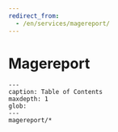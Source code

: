 ```yaml
---
redirect_from:
  - /en/services/magereport/
---
```


# Magereport

```{toctree}
---
caption: Table of Contents
maxdepth: 1
glob:
---
magereport/*
```
